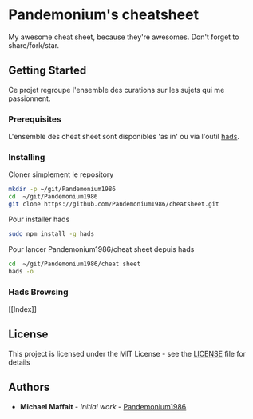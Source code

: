 # Pandemonium's cheatsheet

My awesome cheat sheet, because they're awesomes. Don't forget to share/fork/star.

## Getting Started

Ce projet regroupe l'ensemble des curations sur les sujets qui me passionnent.

### Prerequisites

L'ensemble des cheat sheet sont disponibles 'as in' ou via l'outil [hads](https://github.com/sinedied/hads).

### Installing

Cloner simplement le repository

```sh
mkdir -p ~/git/Pandemonium1986
cd  ~/git/Pandemonium1986
git clone https://github.com/Pandemonium1986/cheatsheet.git
```

Pour installer hads

```sh
sudo npm install -g hads
```

Pour lancer Pandemonium1986/cheat sheet depuis hads

```sh
cd  ~/git/Pandemonium1986/cheat sheet
hads -o
```

### Hads Browsing

[[Index]] <!-- markdownlint-disable-line -->

## License

This project is licensed under the MIT License - see the [LICENSE](./LICENSE) file for details

## Authors

- **Michael Maffait** - _Initial work_ - [Pandemonium1986](https://github.com/Pandemonium1986)
